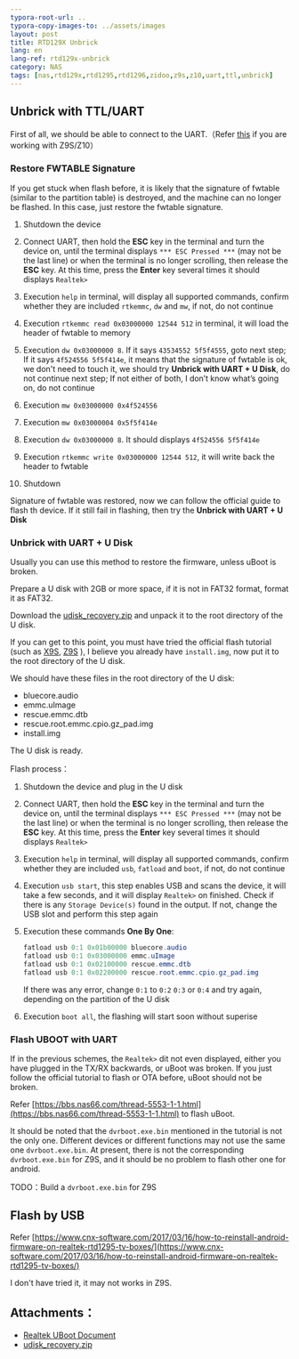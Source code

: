 ```yaml
---
typora-root-url: ..
typora-copy-images-to: ../assets/images
layout: post
title: RTD129X Unbrick
lang: en
lang-ref: rtd129x-unbrick
category: NAS
tags: [nas,rtd129x,rtd1295,rtd1296,zidoo,z9s,z10,uart,ttl,unbrick]
---
```


## Unbrick with TTL/UART

First of all, we should be able to connect to the UART.（Refer [this](/nas/2020/07/07/z9s-dev.html) if you are working with Z9S/Z10）

### Restore FWTABLE Signature

If you get stuck when flash before, it is likely that the signature of fwtable (similar to the partition table) is destroyed, and the machine can no longer be flashed. In this case, just restore the fwtable signature.

1. Shutdown the device

2. Connect UART, then hold the **ESC** key in the terminal and turn the device on, until the terminal displays `*** ESC Pressed ***` (may not be the last line) or when the terminal is no longer scrolling, then release the **ESC** key. At this time, press the **Enter** key several times it should displays `Realtek>`

3. Execution `help` in terminal, will display all supported commands, confirm whether they are included `rtkemmc`, `dw` and `mw`, if not, do not continue

4. Execution `rtkemmc read 0x03000000 12544 512` in terminal, it will load the header of fwtable to memory

5. Execution `dw 0x03000000 8`. If it says `43534552 5f5f4555`, goto next step; If it says `4f524556 5f5f414e`, it means that the signature of fwtable is ok, we don't need to touch it, we should try **Unbrick with UART + U Disk**, do not continue next step; If not either of both, I don’t know what’s going on, do not continue

6. Execution `mw 0x03000000 0x4f524556`

7. Execution `mw 0x03000004 0x5f5f414e`

8. Execution `dw 0x03000000 8`. It should displays `4f524556 5f5f414e`

9. Execution `rtkemmc write 0x03000000 12544 512`, it will write back the header to fwtable

10. Shutdown

Signature of fwtable was restored, now we can follow the official guide to flash th device. If it still fail in flashing, then try the **Unbrick with UART + U Disk**


### Unbrick with UART + U Disk
Usually you can use this method to restore the firmware, unless uBoot is broken.

Prepare a U disk with 2GB or more space, if it is not in FAT32 format, format it as FAT32.

Download the [udisk_recovery.zip](/assets/files/udisk_recovery.zip) and unpack it to the root directory of the U disk.

If you can get to this point, you must have tried the official flash tutorial (such as [X9S](https://www.zidoo.tv/Support/support_guide/guide_target/1vhOLOoLZ3NKKmVViAFMcQ%3D%3D.html), [Z9S](https://www.zidoo.tv/Support/support_guide/guide_target/GAi8Kohb5eLeq7k9e%5Bld%5D3ulg%3D%3D.html) ), I believe you already have `install.img`, now put it to the root directory of the U disk.

We should have these files in the root directory of the U disk:

* bluecore.audio
* emmc.uImage
* rescue.emmc.dtb
* rescue.root.emmc.cpio.gz_pad.img
* install.img

The U disk is ready.

Flash process：

1. Shutdown the device and plug in the U disk

2. Connect UART, then hold the **ESC** key in the terminal and turn the device on, until the terminal displays `*** ESC Pressed ***` (may not be the last line) or when the terminal is no longer scrolling, then release the **ESC** key. At this time, press the **Enter** key several times it should displays `Realtek>`

3. Execution `help` in terminal, will display all supported commands, confirm whether they are included `usb`, `fatload` and `boot`, if not, do not continue

4. Execution `usb start`, this step enables USB and scans the device, it will take a few seconds, and it will display `Realtek>` on finished. Check if there is any `Storage Device(s)` found in the output. If not, change the USB slot and perform this step again

5. Execution these commands **One By One**:

   ```powershell
   fatload usb 0:1 0x01b00000 bluecore.audio
   fatload usb 0:1 0x03000000 emmc.uImage
   fatload usb 0:1 0x02100000 rescue.emmc.dtb
   fatload usb 0:1 0x02200000 rescue.root.emmc.cpio.gz_pad.img
   ```

   If there was any error, change `0:1` to `0:2` `0:3` or `0:4` and try again, depending on the partition of the U disk

6. Execution `boot all`, the flashing will start soon without superise


### Flash UBOOT with UART
If in the previous schemes, the `Realtek>` dit not even displayed, either you have plugged in the TX/RX backwards, or uBoot was broken. If you just follow the official tutorial to flash or OTA before, uBoot should not be broken.

Refer [https://bbs.nas66.com/thread-5553-1-1.html](https://bbs.nas66.com/thread-5553-1-1.html) to flash uBoot.

It should be noted that the `dvrboot.exe.bin` mentioned in the tutorial is not the only one. Different devices or different functions may not use the same one `dvrboot.exe.bin`. At present, there is not the corresponding `dvrboot.exe.bin` for Z9S, and it should be no problem to flash other one for android.

TODO：Build a `dvrboot.exe.bin` for Z9S


## Flash by USB

Refer [https://www.cnx-software.com/2017/03/16/how-to-reinstall-android-firmware-on-realtek-rtd1295-tv-boxes/](https://www.cnx-software.com/2017/03/16/how-to-reinstall-android-firmware-on-realtek-rtd1295-tv-boxes/)

I don't have tried it, it may not works in Z9S.


## Attachments：

* [Realtek UBoot Document](/assets/files/RTD1619_RTD129x_Bootcode.pdf)
* [udisk_recovery.zip](/assets/files/udisk_recovery.zip)